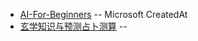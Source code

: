 - [AI-For-Beginners](https://microsoft.github.io/AI-For-Beginners/) -- Microsoft CreatedAt
- [玄学知识与预测占卜测算](https://app.copilothub.ai/chatbot?id=7431) --